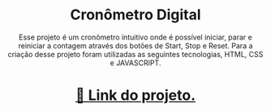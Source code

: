 <h1 align="center">Cronômetro Digital</h1>

<p align="center">Esse projeto é um cronômetro intuitivo onde é possível iniciar, parar e reiniciar a contagem através dos botões de Start, Stop e Reset.
Para a criação desse projeto foram utilizadas as seguintes tecnologias, HTML, CSS e JAVASCRIPT.</p>

<h1 align="center">
    <a href="https://meucronometrodigital.netlify.app/" target="_blank">🔗 Link do projeto.</a>
</h1>


